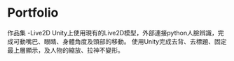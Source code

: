 # Portfolio
作品集
-Live2D
  Unity上使用現有的Live2D模型，外部連接python人臉辨識，完成可動嘴巴、眼睛、身體角度及頭部的移動。
  使用Unity完成去背、去標題、固定最上層顯示，及人物的縮放、拉神不變形。
  

